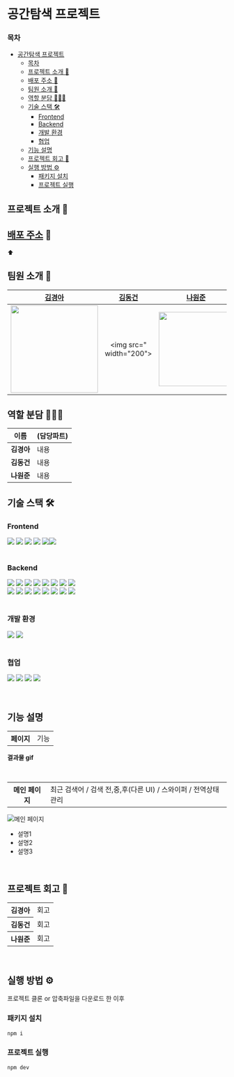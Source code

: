 # 공간탐색 프로젝트 



### 목차
- [공간탐색 프로젝트](#공간탐색-프로젝트)
    - [목차](#목차)
  - [프로젝트 소개 🚀](#프로젝트-소개-)
  - [배포 주소 🔗](#배포-주소-)
  - [팀원 소개 👋](#팀원-소개-)
  - [역할 분담 👩🏻‍💻](#역할-분담-)
  - [기술 스택 🛠️](#기술-스택-️)
    - [Frontend](#frontend)
    - [Backend](#backend)
    - [개발 환경](#개발-환경)
    - [협업](#협업)
  - [기능 설명](#기능-설명)
  - [프로젝트 회고 💬](#프로젝트-회고-)
  - [실행 방법 ⚙️](#실행-방법-️)
    - [패키지 설치](#패키지-설치)
    - [프로젝트 실행](#프로젝트-실행)

## 프로젝트 소개 🚀


## [배포 주소](링크예정/) 🔗
⬆





## 팀원 소개 👋

|[김경아](https://github.com/201810902)|[김동건](https://github.com/DGKIMb)|[나원준](https://github.com/jjoonyna)|
|:----:|:----:|:----:|
|<img src="https://github.com/FRONTENDSCHOOL6/react-project-7/assets/101504272/17d2c78a-28c1-4838-809c-80e029569568" width="200">|<img src=" width="200">|<img src="https://github.com/user-attachments/assets/8f848ed1-d0c3-4533-9731-1afa2802ba59" width="170">|

## 역할 분담 👩🏻‍💻
| 이름   | (담당파트)                                                    |
| ------ | ------------------------------------------------------------ |
| **김경아** | 내용    |
| **김동건** | 내용 |
| **나원준** | 내용 |


## 기술 스택 🛠️

### Frontend
<img src="https://img.shields.io/badge/html5-E34F26?style=for-the-badge&logo=html5&logoColor=white"> <img src="https://img.shields.io/badge/CSS%20modules-000000?style=for-the-badge&logo=css%20modules&logoColor=white"> <img src="https://img.shields.io/badge/typescript-3178C6?style=for-the-badge&logo=javascript&logoColor=black"> <img src="https://img.shields.io/badge/react-61DAFB?style=for-the-badge&logo=react&logoColor=black"> <img src="https://img.shields.io/badge/nextjs-000000?style=for-the-badge&logo=next.js&logoColor=white"><img src="https://img.shields.io/badge/zustand-593D88?style=for-the-badge&logo=zustand&logoColor=white">  
<br/>
### Backend 
<img src="https://img.shields.io/badge/JAVA-0049A1?style=for-the-badge&logo=OpenJDK&logoColor=white"> <img src="https://img.shields.io/badge/Spring_Boot-6DB33F?style=for-the-badge&logo=spring%20Boot&logoColor=white"> <img src="https://img.shields.io/badge/Spring_Security-6DB33F?style=for-the-badge&logo=spring%20security&logoColor=white"> <img src="https://img.shields.io/badge/OAuth2.0-21212F?style=for-the-badge&logo=OAuth&logoColor=white"> <img src="https://img.shields.io/badge/REST_API-41454A?style=for-the-badge&logo=rest%20api&logoColor=white"> <img src="https://img.shields.io/badge/Query_DSL-3C5280?style=for-the-badge&logo=querydsl&logoColor=white"> <img src="https://img.shields.io/badge/Docker-2496ED?style=for-the-badge&logo=docker&logoColor=white"> <img src="https://img.shields.io/badge/MySQl-4479A1?style=for-the-badge&logo=MySQL&logoColor=white"> <br/> <img src="https://img.shields.io/badge/JWT-212121?style=for-the-badge&logo=json%20web%20tokens&logoColor=white"> <img src="https://img.shields.io/badge/JPA-212121?style=for-the-badge&logo=JPA&logoColor=white"> <img src="https://img.shields.io/badge/Jenkins-D24939?style=for-the-badge&logo=Jenkins&logoColor=white"> <img src="https://img.shields.io/badge/Redis-FF4438?style=for-the-badge&logo=redis&logoColor=white"> <img src="https://img.shields.io/badge/Amazon_Web_Services-232F3E?style=for-the-badge&logo=amazon%20web%20services&logoColor=white"> <img src="https://img.shields.io/badge/Amazon_S3-569A31?style=for-the-badge&logo=amazon%20s3&logoColor=white"> <img src="https://img.shields.io/badge/Amazon_EC2-FF9900?style=for-the-badge&logo=amazon%20ec2&logoColor=white"> <img src="https://img.shields.io/badge/Swagger-85EA2D?style=for-the-badge&logo=swagger&logoColor=white">
<br/><br/>


### 개발 환경
<img src="https://img.shields.io/badge/Visual_Studio-5C2D91?style=for-the-badge&logo=visual%20studio&logoColor=white"> <img src="https://img.shields.io/badge/Intellij_IDEA-000000?style=for-the-badge&logo=Intellij%20IDEA&logoColor=white">
<br/><br/>
### 협업
<img src="https://img.shields.io/badge/Figma-F24E1E?style=for-the-badge&logo=figma&logoColor=white"> <img src="https://img.shields.io/badge/github-181717?style=for-the-badge&logo=github&logoColor=white"> <img src="https://img.shields.io/badge/discord-5865F2?style=for-the-badge&logo=discord&logoColor=white">
<img src="https://img.shields.io/badge/notion-000000?style=for-the-badge&logo=notion&logoColor=white"> 
<br/><br/><br/>



## 기능 설명 

<table>
  <tr>
    <th> 페이지</th>
    <td>기능 </td>
  </tr>
</table>

**결과물 gif**

<br/>

<table>
    <th>메인 페이지</th>
     <td>최근 검색어 / 검색 전,중,후(다른 UI) / 스와이퍼 / 전역상태관리 </td>
      </tr>
</table>

![메인 페이지](이미지링크)


- 설명1
- 설명2
- 설명3

<br/>






## 프로젝트 회고 💬
<table>
  <tr>
    <th>김경아</th>
    <td>회고</td>
  </tr>
      <tr>
    <th>김동건</th>
     <td>회고</td>
      </tr>
   <tr>
    <th>나원준</th>
     <td>회고</td>
      </tr>
  </table>
<br>


## 실행 방법 ⚙️
프로젝트 클론 or 압축파일을 다운로드 한 이후
### 패키지 설치
```js
npm i
```
### 프로젝트 실행
```js
npm dev
```


